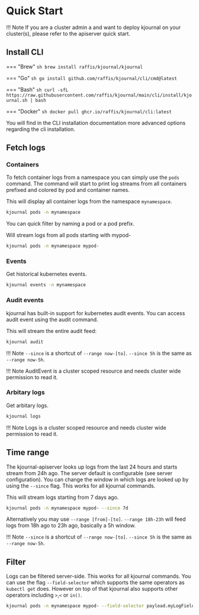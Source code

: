 # Quick Start

!!! Note
    If you are a cluster admin a and want to deploy kjournal on your cluster(s), please refer to the apiserver quick start.

## Install CLI

=== "Brew"
    ```sh
    brew install raffis/kjournal/kjournal
    ```

=== "Go"
    ```sh
    go install github.com/raffis/kjournal/cli/cmd@latest
    ```

=== "Bash"
    ```sh
    curl -sfL https://raw.githubusercontent.com/raffis/kjournal/main/cli/install/kjournal.sh | bash
    ```

=== "Docker"
    ```sh
    docker pull ghcr.io/raffis/kjournal/cli:latest
    ```
    
You will find in the CLI installation documentation more advanced options regarding the cli installation.

## Fetch logs

### Containers
To fetch container logs from a namespace you can simply use the `pods` command.
The command will start to print log streams from all containers prefixed and colored by pod and container names.

This will display all container logs from the namespace `mynamespace`.

```sh
kjournal pods -n mynamespace
```

You can quick filter by naming a pod or a pod prefix.

Will stream logs from all pods starting with mypod-
```sh
kjournal pods -n mynamespace mypod-
```

### Events
Get historical kubernetes events.
```sh
kjournal events -n mynamespace
```

### Audit events
kjournal has built-in support for kubernetes audit events. 
You can access audit event using the audit command.

This will stream the entire audit feed:
```sh
kjournal audit
```

!!! Note
    `--since` is a shortcut of `--range now-[to]`. `--since 5h` is the same as `--range now-5h`. 


!!! Note
    AuditEvent is a cluster scoped resource and needs cluster wide permission to read it.


### Arbitary logs
Get arbitary logs.

```sh
kjournal logs
```

!!! Note
    Logs is a cluster scoped resource and needs cluster wide permission to read it.


## Time range
The kjournal-apiserver looks up logs from the last 24 hours and starts stream from 24h ago. 
The server default is configurable (see server configuration).
You can change the window in which logs are looked up by using the `--since` flag.
This works for all kjournal commands.

This will stream logs starting from 7 days ago.
```sh
kjournal pods -n mynamespace mypod- --since 7d
```

Alternatively you may use `--range [from]-[to]`. `--range 18h-23h` will feed logs
from 18h ago to 23h ago, basically a 5h window. 

!!! Note
    `--since` is a shortcut of `--range now-[to]`. `--since 5h` is the same as `--range now-5h`. 


## Filter
Logs can be filtered server-side. This works for all kjournal commands.
You can use the flag `--field-selector` which supports the same operators as `kubectl get` does. 
However on top of that kjournal also supports other operators including `>`,`<` or `in()`.

```sh
kjournal pods -n mynamespace mypod- --field-selector payload.myLogField=xxx
```

